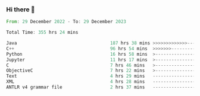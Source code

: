 ### Hi there 👋

<!--
**luoxuanzao/luoxuanzao** is a ✨ _special_ ✨ repository because its `README.md` (this file) appears on your GitHub profile.

Here are some ideas to get you started:

- 🔭 I’m currently working on ...
- 🌱 I’m currently learning ...
- 👯 I’m looking to collaborate on ...
- 🤔 I’m looking for help with ...
- 💬 Ask me about ...
- 📫 How to reach me: ...
- 😄 Pronouns: ...
- ⚡ Fun fact: ...
-->

<!--START_SECTION:waka-->

```rust
From: 29 December 2022 - To: 29 December 2023

Total Time: 355 hrs 24 mins

Java                                   187 hrs 38 mins >>>>>>>>>>>>>------------   52.58 %
C++                                    96 hrs 54 mins  >>>>>>>------------------   27.15 %
Python                                 16 hrs 58 mins  >------------------------   04.76 %
Jupyter                                11 hrs 17 mins  >------------------------   03.17 %
C                                      7 hrs 46 mins   >------------------------   02.18 %
ObjectiveC                             7 hrs 22 mins   >------------------------   02.06 %
Text                                   4 hrs 29 mins   -------------------------   01.26 %
XML                                    4 hrs 28 mins   -------------------------   01.25 %
ANTLR v4 grammar file                  2 hrs 37 mins   -------------------------   00.74 %
```

<!--END_SECTION:waka-->